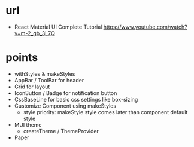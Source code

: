 # url

- React Material UI Complete Tutorial
  https://www.youtube.com/watch?v=m-2_gb_3L7Q

# points

- withStyles & makeStyles
- AppBar / ToolBar for header
- Grid for layout
- IconButton / Badge for notification button
- CssBaseLine for basic css settings like box-sizing
- Customize Component using makeStyles
  - style priority: makeStyle style comes later than component default style
- MUI theme
  - createTheme / ThemeProvider
- Paper
